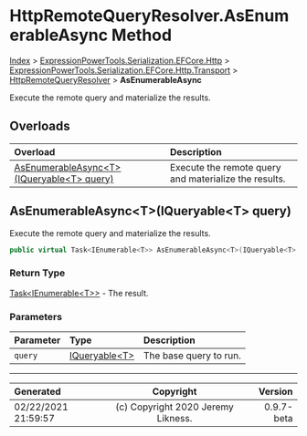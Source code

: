 ﻿# HttpRemoteQueryResolver.AsEnumerableAsync Method

[Index](../index.md) > [ExpressionPowerTools.Serialization.EFCore.Http](ExpressionPowerTools.Serialization.EFCore.Http.a.md) > [ExpressionPowerTools.Serialization.EFCore.Http.Transport](ExpressionPowerTools.Serialization.EFCore.Http.Transport.n.md) > [HttpRemoteQueryResolver](ExpressionPowerTools.Serialization.EFCore.Http.Transport.HttpRemoteQueryResolver.cs.md) > **AsEnumerableAsync**

Execute the remote query and materialize the results.

## Overloads

| Overload | Description |
| :-- | :-- |
| [AsEnumerableAsync&lt;T>(IQueryable&lt;T> query)](#asenumerableasynctiqueryablet-query) | Execute the remote query and materialize the results. |
## AsEnumerableAsync&lt;T>(IQueryable&lt;T> query)

Execute the remote query and materialize the results.

```csharp
public virtual Task<IEnumerable<T>> AsEnumerableAsync<T>(IQueryable<T> query)
```

### Return Type

 [Task&lt;IEnumerable&lt;T>>](https://docs.microsoft.com/dotnet/api/system.threading.tasks.task-1)  - The result.

### Parameters

| Parameter | Type | Description |
| :-- | :-- | :-- |
| `query` | [IQueryable&lt;T>](https://docs.microsoft.com/dotnet/api/system.linq.iqueryable-1) | The base query to run. |



---

| Generated | Copyright | Version |
| :-- | :-: | --: |
| 02/22/2021 21:59:57 | (c) Copyright 2020 Jeremy Likness. | 0.9.7-beta |
